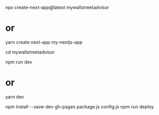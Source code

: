 npx create-next-app@latest mywallstreetadvisor
# or
yarn create next-app my-nextjs-app


cd mywallstreetadvisor


npm run dev
# or
yarn dev


npm install --save-dev gh-pages
package.js
config.js
npm run deploy

